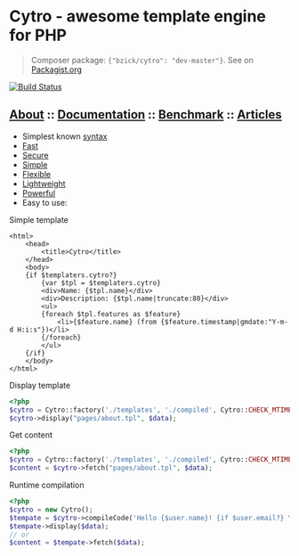 Cytro - awesome template engine for PHP
==========================

> Composer package: `{"bzick/cytro": "dev-master"}`. See on [Packagist.org](https://packagist.org/packages/bzick/cytro)

[![Build Status](https://travis-ci.org/bzick/cytro.png?branch=master)](https://travis-ci.org/bzick/cytro)
## [About](./docs/about.md) :: [Documentation](./docs/main.md) :: [Benchmark](./docs/benchmark.md) :: [Articles](./docs/articles.md)

* Simplest known [syntax](./docs/syntax.md)
* [Fast](./docs/benchmark.md)
* [Secure](./docs/settings.md)
* [Simple](./ideology.md)
* [Flexible](./docs/main.md#extends)
* [Lightweight](./docs/benchmark.md#satistic)
* [Powerful](./docs/main.md)
* Easy to use:

Simple template

```smarty
<html>
    <head>
        <title>Cytro</title>
    </head>
    <body>
    {if $templaters.cytro?}
        {var $tpl = $templaters.cytro}
        <div>Name: {$tpl.name}</div>
        <div>Description: {$tpl.name|truncate:80}</div>
        <ul>
        {foreach $tpl.features as $feature}
            <li>{$feature.name} (from {$feature.timestamp|gmdate:"Y-m-d H:i:s"})</li>
        {/foreach}
        </ul>
    {/if}
    </body>
</html>
```

Display template

```php
<?php
$cytro = Cytro::factory('./templates', './compiled', Cytro::CHECK_MTIME);
$cytro->display("pages/about.tpl", $data);
```

Get content

```php
<?php
$cytro = Cytro::factory('./templates', './compiled', Cytro::CHECK_MTIME);
$content = $cytro->fetch("pages/about.tpl", $data);
```

Runtime compilation

```php
<?php
$cytro = new Cytro();
$tempate = $cytro->compileCode('Hello {$user.name}! {if $user.email?} Your email: {$user.email} {/if}');
$tempate->display($data);
// or
$content = $tempate->fetch($data);
```
